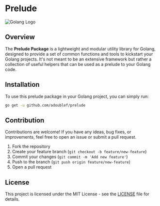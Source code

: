 # Prelude

![Golang Logo](https://golang.org/doc/gopher/gopherbw.png)

## Overview

The **Prelude Package** is a lightweight and modular utility library for Golang, designed to provide a set of common functions and tools to kickstart your Golang projects. It's not meant to be an extensive framework but rather a collection of useful helpers that can be used as a prelude to your Golang code.

## Installation

To use this prelude package in your Golang project, you can simply run:

```bash
go get -u github.com/adoublef/prelude
```

## Contribution

Contributions are welcome! If you have any ideas, bug fixes, or improvements, feel free to open an issue or submit a pull request.

1. Fork the repository
2. Create your feature branch (`git checkout -b feature/new-feature`)
3. Commit your changes (`git commit -m 'Add new feature'`)
4. Push to the branch (`git push origin feature/new-feature`)
5. Open a pull request

## License

This project is licensed under the MIT License - see the [LICENSE](LICENSE) file for details.
